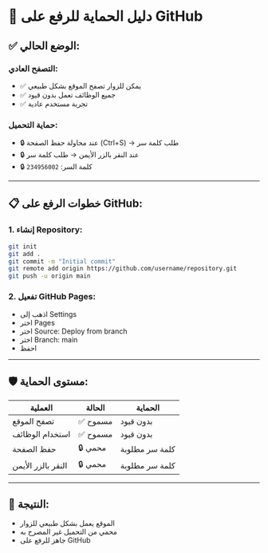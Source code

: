 # 🔐 دليل الحماية للرفع على GitHub

## ✅ **الوضع الحالي:**

### **التصفح العادي:**
- ✅ يمكن للزوار تصفح الموقع بشكل طبيعي
- ✅ جميع الوظائف تعمل بدون قيود
- ✅ تجربة مستخدم عادية

### **حماية التحميل:**
- 🔒 عند محاولة حفظ الصفحة (Ctrl+S) → طلب كلمة سر
- 🔒 عند النقر بالزر الأيمن → طلب كلمة سر
- 🔒 كلمة السر: `234956002`

---

## 📋 **خطوات الرفع على GitHub:**

### **1. إنشاء Repository:**
```bash
git init
git add .
git commit -m "Initial commit"
git remote add origin https://github.com/username/repository.git
git push -u origin main
```

### **2. تفعيل GitHub Pages:**
- اذهب إلى Settings
- اختر Pages
- اختر Source: Deploy from branch
- اختر Branch: main
- احفظ

---

## 🛡️ **مستوى الحماية:**

| العملية | الحالة | الحماية |
|---------|--------|---------|
| تصفح الموقع | ✅ مسموح | بدون قيود |
| استخدام الوظائف | ✅ مسموح | بدون قيود |
| حفظ الصفحة | 🔒 محمي | كلمة سر مطلوبة |
| النقر بالزر الأيمن | 🔒 محمي | كلمة سر مطلوبة |

---

## 🎯 **النتيجة:**
- الموقع يعمل بشكل طبيعي للزوار
- محمي من التحميل غير المصرح به
- جاهز للرفع على GitHub